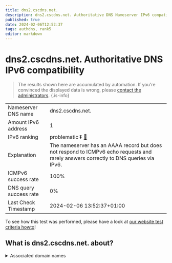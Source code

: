 ```yaml
---
title: dns2.cscdns.net.
description: dns2.cscdns.net. Authoritative DNS Nameserver IPv6 compatibility
published: true
date: 2024-02-06T12:52:37
tags: authdns, rank5
editor: markdown
---
```


# dns2.cscdns.net. Authoritative DNS IPv6 compatibility

> The results shown here are accumulated by automation. If you're convinced the displayed data is wrong, please [contact the administrators](/howto/chat). 
{.is-info}




|   |   |
| - | - |
| Nameserver DNS name | dns2.cscdns.net.
| Amount IPv6 address | 1
| IPv6 ranking | problematic :arrow_double_down: [🔗](/howto/ranking) |
| Explanation | The nameserver has an AAAA record but does not respond to ICMPv6 echo requests and rarely answers correctly to DNS queries via IPv6. |
| ICMPv6 success rate | 100%|
| DNS query success rate | 0% |
| Last Check Timestamp | 2024-02-06 13:52:37+01:00 |

To see how this test was performed, please have a look at [our website test criteria howto](/howto/testcriteria/authdns)!


## What is dns2.cscdns.net. about?






<details>
<summary>Associated domain names</summary>

www.endo.com

</details>
